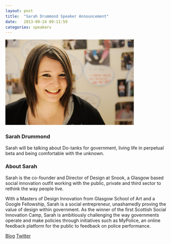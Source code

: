 ```yaml
---
layout: post
title:  "Sarah Drummond Speaker Announcement"
date:   2013-09-24 09:11:59
categories: speakers
---
```

 

<img src="/assets/img/nlconf/sarah.jpg" class="pull-right img-thumbnail fiddy" />

### Sarah Drummond

<p class="lead"> 
Sarah will be talking about Do-tanks for government, living life in perpetual beta and being comfortable with the unknown.  </p>

### About Sarah

<p class="lead">Sarah is the co-founder and Director of Design at Snook, a Glasgow based social innovation outfit working with the public, private and third sector to rethink the way people live.</p>

With a Masters of Design Innovation from Glasgow School of Art and a Google Fellowship, Sarah is a social entrepreneur, unashamedly proving the value of design within government.  As the winner of the first Scottish Social Innovation Camp, Sarah is ambitiously challenging the way governments operate and make policies through initiatives such as MyPolice, an online feedback platform for the public to feedback on police performance.
 
[Blog](http://sarahdrummond.wordpress.com) 
[Twitter](https://twitter.com/rufflemuffin)